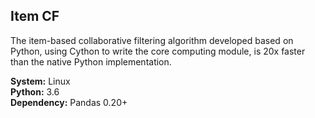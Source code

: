 ## Item CF
The item-based collaborative filtering algorithm developed based on Python, using Cython to write the core computing module, is 20x faster than the native Python implementation.      

**System:** Linux  
**Python:** 3.6    
**Dependency:** Pandas 0.20+  

